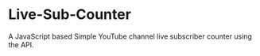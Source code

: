 # Live-Sub-Counter

A JavaScript based Simple YouTube channel live subscriber counter using the API.
